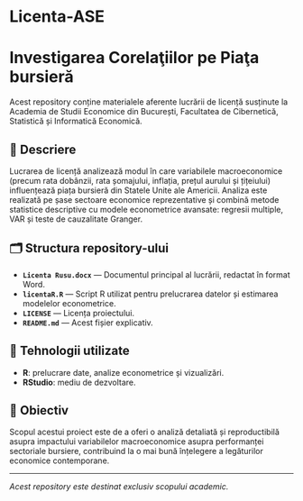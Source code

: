 # Licenta-ASE
# Investigarea Corelaţiilor pe Piaţa bursieră

Acest repository conține materialele aferente lucrării de licență susținute la Academia de Studii Economice din București, Facultatea de Cibernetică, Statistică și Informatică Economică.

## 📑 Descriere

Lucrarea de licență analizează modul în care variabilele macroeconomice (precum rata dobânzii, rata șomajului, inflația, prețul aurului și țițeiului) influențează piața bursieră din Statele Unite ale Americii. Analiza este realizată pe șase sectoare economice reprezentative și combină metode statistice descriptive cu modele econometrice avansate: regresii multiple, VAR și teste de cauzalitate Granger.

## 🗂️ Structura repository-ului

- **`Licenta Rusu.docx`** — Documentul principal al lucrării, redactat în format Word.
- **`licentaR.R`** — Script R utilizat pentru prelucrarea datelor și estimarea modelelor econometrice.
- **`LICENSE`** — Licența proiectului.
- **`README.md`** — Acest fișier explicativ.

## 🔧 Tehnologii utilizate

- **R**: prelucrare date, analize econometrice și vizualizări.
- **RStudio**: mediu de dezvoltare.

## 🎯 Obiectiv

Scopul acestui proiect este de a oferi o analiză detaliată și reproductibilă asupra impactului variabilelor macroeconomice asupra performanței sectoriale bursiere, contribuind la o mai bună înțelegere a legăturilor economice contemporane.

---

*Acest repository este destinat exclusiv scopului academic.*
